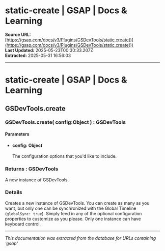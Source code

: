# static-create | GSAP | Docs & Learning

**Source URL:** [https://gsap.com/docs/v3/Plugins/GSDevTools/static.create()](https://gsap.com/docs/v3/Plugins/GSDevTools/static.create())  
**Last Updated:** 2025-05-23T00:30:33.207Z  
**Extracted:** 2025-05-31 16:56:03

---

# static-create | GSAP | Docs & Learning

## GSDevTools.create

### GSDevTools.create( config:Object ) : GSDevTools

#### Parameters

*   #### **config**: Object
    
    The configuration options that you'd like to include.
    

### Returns : GSDevTools[​](#returns--gsdevtools "Direct link to Returns : GSDevTools")

A new instance of GSDevTools.

### Details[​](#details "Direct link to Details")

Creates a new instance of GSDevTools. You can create as many as you want, but only one can be synchronized with the Global Timeline (`globalSync: true`). Simply feed in any of the optional configuration properties to customize as you please. Only one instance can have keyboard control.

---

*This documentation was extracted from the database for URLs containing 'gsap'*
